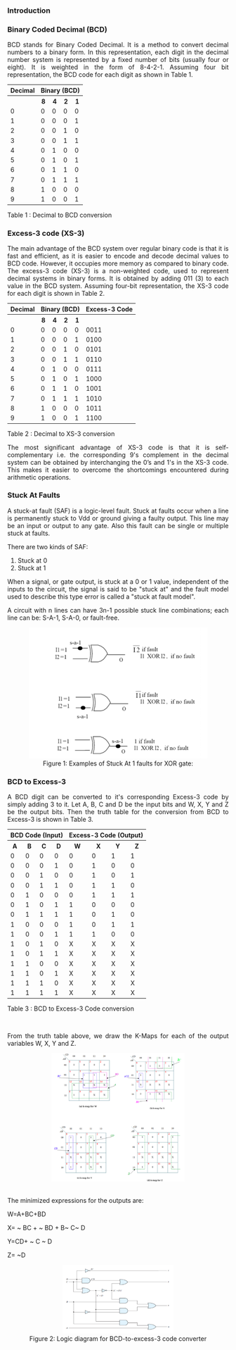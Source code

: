 ### Introduction

### Binary Coded Decimal (BCD)

<p style="text-align:justify;">BCD stands for Binary Coded Decimal. It is a method to convert decimal numbers to a binary form. In this representation, each digit in the decimal number system is represented by a fixed number of bits (usually four or eight). It is weighted in the form of 8-4-2-1. Assuming four bit representation, the BCD code for each digit as shown in Table 1.</p>

<table>
    <tr>
      <th>Decimal</th>
      <th colspan="4">Binary (BCD)</th>
    </tr>
    <tr>
      <th></th>
      <th>8</th>
      <th>4</th>
      <th>2</th>
      <th>1</th>
    </tr>
    <tr>
      <td>0</td>
      <td>0</td>
      <td>0</td>
      <td>0</td>
      <td>0</td>
    </tr>
    <tr>
      <td>1</td>
      <td>0</td>
      <td>0</td>
      <td>0</td>
      <td>1</td>
    </tr>
    <tr>
      <td>2</td>
      <td>0</td>
      <td>0</td>
      <td>1</td>
      <td>0</td>
    </tr>
    <tr>
      <td>3</td>
      <td>0</td>
      <td>0</td>
      <td>1</td>
      <td>1</td>
    </tr>
    <tr>
      <td>4</td>
      <td>0</td>
      <td>1</td>
      <td>0</td>
      <td>0</td>
    </tr>
    <tr>
      <td>5</td>
      <td>0</td>
      <td>1</td>
      <td>0</td>
      <td>1</td>
    </tr>
    <tr>
      <td>6</td>
      <td>0</td>
      <td>1</td>
      <td>1</td>
      <td>0</td>
    </tr>
    <tr>
      <td>7</td>
      <td>0</td>
      <td>1</td>
      <td>1</td>
      <td>1</td>
    </tr>
    <tr>
      <td>8</td>
      <td>1</td>
      <td>0</td>
      <td>0</td>
      <td>0</td>
    </tr>
    <tr>
      <td>9</td>
      <td>1</td>
      <td>0</td>
      <td>0</td>
      <td>1</td>
    </tr>
  </table>

<p>Table 1 : Decimal to BCD conversion</p>

### Excess-3 code (XS-3)

<p style="text-align:justify;">The main advantage of the BCD system over regular binary code is that it is fast and efficient, as it is easier to encode and decode decimal values to BCD code. However, it occupies more memory as compared to binary code. The excess-3 code (XS-3) is a non-weighted code, used to represent decimal systems in binary forms. It is obtained by adding 011 (3) to each value in the BCD system. Assuming four-bit representation, the XS-3 code for each digit is shown in Table 2.</p>

 <table>
  <tr>
    <th>Decimal</th>
    <th colspan="4">Binary (BCD)</th>
    <th>Excess-3 Code</th>
  </tr>
  <tr>
    <th></th>
    <th>8</th>
    <th>4</th>
    <th>2</th>
    <th>1</th>
    <th></th>
  </tr>
  <tr>
    <td>0</td>
    <td>0</td>
    <td>0</td>
    <td>0</td>
    <td>0</td>
    <td>0011</td>
  </tr>
  <tr>
    <td>1</td>
    <td>0</td>
    <td>0</td>
    <td>0</td>
    <td>1</td>
    <td>0100</td>
  </tr>
  <tr>
    <td>2</td>
    <td>0</td>
    <td>0</td>
    <td>1</td>
    <td>0</td>
    <td>0101</td>
  </tr>
  <tr>
    <td>3</td>
    <td>0</td>
    <td>0</td>
    <td>1</td>
    <td>1</td>
    <td>0110</td>
  </tr>
  <tr>
    <td>4</td>
    <td>0</td>
    <td>1</td>
    <td>0</td>
    <td>0</td>
    <td>0111</td>
  </tr>
  <tr>
    <td>5</td>
    <td>0</td>
    <td>1</td>
    <td>0</td>
    <td>1</td>
    <td>1000</td>
  </tr>
  <tr>
    <td>6</td>
    <td>0</td>
    <td>1</td>
    <td>1</td>
    <td>0</td>
    <td>1001</td>
  </tr>
  <tr>
    <td>7</td>
    <td>0</td>
    <td>1</td>
    <td>1</td>
    <td>1</td>
    <td>1010</td>
  </tr>
  <tr>
    <td>8</td>
    <td>1</td>
    <td>0</td>
    <td>0</td>
    <td>0</td>
    <td>1011</td>
  </tr>
  <tr>
    <td>9</td>
    <td>1</td>
    <td>0</td>
    <td>0</td>
    <td>1</td>
    <td>1100</td>
  </tr>
</table>
<p>Table 2 : Decimal to XS-3 conversion</p>

<p style="text-align:justify;">The most significant advantage of XS-3 code is that it is self-complementary i.e. the corresponding 9's complement in the decimal system can be obtained by interchanging the 0’s and 1's in the XS-3 code. This makes it easier to overcome the shortcomings encountered during arithmetic operations.</p>

### Stuck At Faults

<p style="text-align:justify;">A stuck-at fault (SAF) is a logic-level fault. Stuck at faults occur when a line is permanently stuck to Vdd or ground giving a faulty output. This line may be an input or output to any gate. Also this fault can be single or multiple stuck at faults.</p>
There are two kinds of SAF:

1.   Stuck at 0
2.   Stuck at 1

<p style="text-align:justify;">When a signal, or gate output, is stuck at a 0 or 1 value, independent of the inputs to the circuit, the signal is said to be "stuck at" and the fault model used to describe this type error is called a "stuck at fault model".</p>

<p style="text-align:justify;">A circuit with n lines can have 3n-1 possible stuck line combinations; each line can be: S-A-1, S-A-0, or fault-free.</p>

<center><img src="images/stuck.png" ></center>
<center>Figure 1: Examples of Stuck At 1 faults for XOR gate:</center>

### BCD to Excess-3

<p style="text-align:justify;">A BCD digit can be converted to it's corresponding Excess-3 code by simply adding 3 to it. Let A, B, C and D be the input bits and W, X, Y and Z be the output bits. Then the truth table for the conversion from BCD to Excess-3 is shown in Table 3.</p>

 <table  width="250">
                <tr>
                  <th colspan="4">BCD Code (Input)</th>
                  <th colspan="4">Excess-3 Code (Output)</th>
                </tr>
                <tr>
                  <th>A</th>
                  <th>B</th>
                  <th>C</th>
                  <th>D</th>
                  <th>W</th>
                  <th>X</th>
                  <th>Y</th>
                  <th>Z</th>

</tr>
                <tr>
                  <td>0</td>
                  <td>0</td>
                  <td>0</td>
                  <td>0</td>
                  <td>0</td>
                  <td>0</td>
                  <td>1</td>
                  <td>1</td>                  
                </tr>
                <tr>
                  <td>0</td>
                  <td>0</td>
                  <td>0</td>
                  <td>1</td>
                  <td>0</td>
                  <td>1</td>
                  <td>0</td>
                  <td>0</td>                  
                </tr>
                <tr>
                  <td>0</td>
                  <td>0</td>
                  <td>1</td>
                  <td>0</td>
                  <td>0</td>
                  <td>1</td>
                  <td>0</td>
                  <td>1</td>                  
                </tr>
                <tr>
                  <td>0</td>
                  <td>0</td>
                  <td>1</td>
                  <td>1</td>
                  <td>0</td>
                  <td>1</td>
                  <td>1</td>
                  <td>0</td>                  
                </tr>
                <tr>
                  <td>0</td>
                  <td>1</td>
                  <td>0</td>
                  <td>0</td>
                  <td>0</td>
                  <td>1</td>
                  <td>1</td>
                  <td>1</td>                  
                </tr>
                <tr>
                  <td>0</td>
                  <td>1</td>
                  <td>0</td>
                  <td>1</td>
                  <td>1</td>
                  <td>0</td>
                  <td>0</td>
                  <td>0</td>                  
                </tr>
                <tr>
                  <td>0</td>
                  <td>1</td>
                  <td>1</td>
                  <td>1</td>
                  <td>1</td>
                  <td>0</td>
                  <td>1</td>
                  <td>0</td>                  
                </tr>
                <tr>
                  <td>1</td>
                  <td>0</td>
                  <td>0</td>
                  <td>0</td>
                  <td>1</td>
                  <td>0</td>
                  <td>1</td>
                  <td>1</td>                  
                </tr>
                <tr>
                  <td>1</td>
                  <td>0</td>
                  <td>0</td>
                  <td>1</td>
                  <td>1</td>
                  <td>1</td>
                  <td>0</td>
                  <td>0</td>                  
                </tr>
                <tr>
                  <td>1</td>
                  <td>0</td>
                  <td>1</td>
                  <td>0</td>
                  <td>X</td>
                  <td>X</td>
                  <td>X</td>
                  <td>X</td>                  
                </tr>
                <tr>
                  <td>1</td>
                  <td>0</td>
                  <td>1</td>
                  <td>1</td>
                  <td>X</td>
                  <td>X</td>
                  <td>X</td>
                  <td>X</td>                  
                </tr>
                <tr>
                  <td>1</td>
                  <td>1</td>
                  <td>0</td>
                  <td>0</td>
                  <td>X</td>
                  <td>X</td>
                  <td>X</td>
                  <td>X</td>                  
                </tr>
                <tr>
                  <td>1</td>
                  <td>1</td>
                  <td>0</td>
                  <td>1</td>
                  <td>X</td>
                  <td>X</td>
                  <td>X</td>
                  <td>X</td>                  
                </tr>
                <tr>
                  <td>1</td>
                  <td>1</td>
                  <td>1</td>
                  <td>0</td>
                  <td>X</td>
                  <td>X</td>
                  <td>X</td>
                  <td>X</td>                  
                </tr>
                <tr>
                  <td>1</td>
                  <td>1</td>
                  <td>1</td>
                  <td>1</td>
                  <td>X</td>
                  <td>X</td>
                  <td>X</td>
                  <td>X</td>                  
                </tr>  
              </table>

<p>Table 3 : BCD to Excess-3 Code conversion</p></br>

<p style="text-align:justify;">From the truth table above, we draw the K-Maps for each of the output variables W, X, Y and Z.</p>

<center><img src="images/kmp.png" width="60%"></center></br>

<p style="text-align:justify;">The minimized expressions for the outputs are:</p>

<p style="text-align:justify;">W=A+BC+BD</p>

<p style="text-align:justify;">X= ~ BC + ~ BD + B~ C~ D</p>

<p style="text-align:justify;">Y=CD+ ~ C ~ D</p>

<p style="text-align:justify;">Z= ~D</p>

<center><img src="images/bcd-excess3.png" width="50%"></center>
<center>Figure 2: Logic diagram for BCD-to-excess-3 code converter</center>
